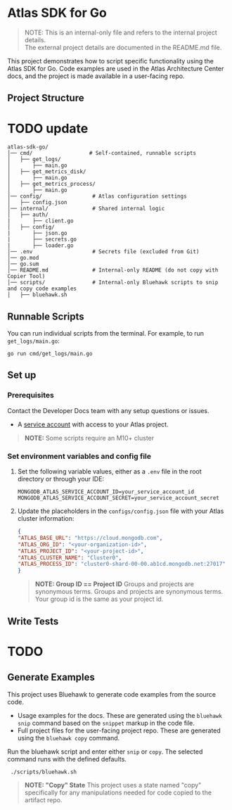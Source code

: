 # Atlas SDK for Go

> NOTE: This is an internal-only file and refers to the internal project details.  
> The external project details are documented in the README.md file.

This project demonstrates how to script specific functionality using the Atlas
SDK for Go. Code examples are used in the Atlas Architecture Center docs, and
the project is made available in a user-facing repo.

## Project Structure
# TODO update
```text
atlas-sdk-go/
│── cmd/                  # Self-contained, runnable scripts
│   ├── get_logs/  
│       ├── main.go             
│   ├── get_metrics_disk/
│       ├── main.go
│   ├── get_metrics_process/
│       ├── main.go
│── config/                # Atlas configuration settings
│   ├── config.json             
│── internal/              # Shared internal logic
│   ├── auth/
|       ├── client.go
│   ├── config/
|       ├── json.go
|       ├── secrets.go
|       ├── loader.go
│── .env                   # Secrets file (excluded from Git)
│── go.mod                     
│── go.sum                           
│── README.md              # Internal-only README (do not copy with Copier Tool)
│── scripts/               # Internal-only Bluehawk scripts to snip and copy code examples
│   ├── bluehawk.sh
```

## Runnable Scripts
You can run individual scripts from the terminal. For example, to run `get_logs/main.go`:
```shell
go run cmd/get_logs/main.go
```

## Set up 

### Prerequisites

Contact the Developer Docs team with any setup questions or issues.

- A [service account](https://www.mongodb.com/docs/atlas/api/service-accounts-overview/#std-label-service-accounts-overview) with access to your Atlas project. 

> **NOTE:** Some scripts require an M10+ cluster

### Set environment variables and config file

1. Set the following variable values, either as a `.env` file in the root directory or through your IDE:
   ```dotenv
   MONGODB_ATLAS_SERVICE_ACCOUNT_ID=your_service_account_id
   MONGODB_ATLAS_SERVICE_ACCOUNT_SECRET=your_service_account_secret
2. Update the placeholders in the `configs/config.json` file with your Atlas cluster information:
    ```json
   {
    "ATLAS_BASE_URL": "https://cloud.mongodb.com", 
    "ATLAS_ORG_ID": "<your-organization-id>",
    "ATLAS_PROJECT_ID": "<your-project-id>",
    "ATLAS_CLUSTER_NAME": "Cluster0",
    "ATLAS_PROCESS_ID": "cluster0-shard-00-00.ab1cd.mongodb.net:27017"
   }
    ```
    > **NOTE: Group ID == Project ID** Groups and projects are synonymous terms. Groups and projects are synonymous terms. Your group id is the same as your project id. 

## Write Tests

# TODO

## Generate Examples

This project uses Bluehawk to generate code examples from the source code.

- Usage examples for the docs. These are generated using the `bluehawk snip`
  command based on the `snippet` markup in the code file.
- Full project files for the user-facing project repo. These are generated using
  the `bluehawk copy` command.
  
Run the bluehawk script and enter either `snip` or `copy`. The selected command
runs with the defined defaults.

  ```shell
   ./scripts/bluehawk.sh
   ```

> **NOTE: "Copy" State** This project uses a state named "copy" specifically for any manipulations needed for code copied to the artifact repo. 
